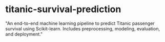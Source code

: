 # titanic-survival-prediction
"An end-to-end machine learning pipeline to predict Titanic passenger survival using Scikit-learn. Includes preprocessing, modeling, evaluation, and deployment."
